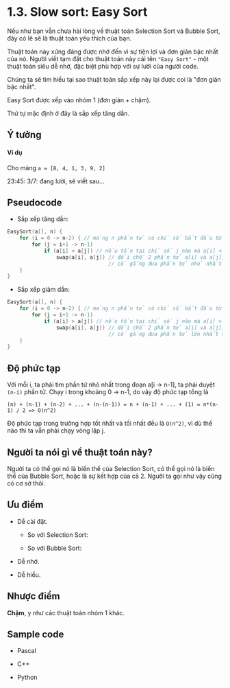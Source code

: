 # 1.3. Slow sort: Easy Sort

Nếu như bạn vẫn chưa hài lòng về thuật toán Selection Sort và Bubble Sort, đây có lẽ sẽ là thuật toán yêu thích của bạn.

Thuật toán này xứng đáng được nhớ đến vì sự tiện lợi và đơn giản bậc nhất của nó. Người viết tạm đặt cho thuật toán này cái tên `"Easy Sort"` - một thuật toán siêu dễ nhớ, đặc biệt phù hợp với sự lười của người code.

Chúng ta sẽ tìm hiểu tại sao thuật toán sắp xếp này lại được coi là "đơn giản bậc nhất".

Easy Sort được xếp vào nhóm 1 (đơn giản + chậm).

Thứ tự mặc định ở đây là sắp xếp tăng dần.

## Ý tưởng

#### Ví dụ

Cho mảng `a = [8, 4, 1, 3, 9, 2]`

23:45: 3/7: đang lười, sẽ viết sau...

## Pseudocode

- Sắp xếp tăng dần:

```cpp
EasySort(a[], n) { 
    for (i = 0 -> n-2) { // mảng n phần tử có chỉ số bắt đầu từ 0 và chỉ số kết thúc là n-1
        for (j = i+1 -> n-1) 
            if (a[i] < a[j]) // nếu tồn tại chỉ số j nào mà a[i] < a[j]
                swap(a[i], a[j]) // đổi chỗ 2 phần tử a[i] và a[j],
                                 // cố gắng đưa phần tử nhỏ nhất trong đoạn i -> n về vị trí i (đầu đoạn)
    }
}
```

- Sắp xếp giảm dần:

```cpp
EasySort(a[], n) { 
    for (i = 0 -> n-2) { // mảng n phần tử có chỉ số bắt đầu từ 0 và chỉ số kết thúc là n-1
        for (j = i+1 -> n-1) 
            if (a[i] > a[j]) // nếu tồn tại chỉ số j nào mà a[i] > a[j]
                swap(a[i], a[j]) // đổi chỗ 2 phần tử a[i] và a[j],
                                 // cố gắng đưa phần tử lớn nhất trong đoạn i -> n về vị trí i (đầu đoạn)
    }
}
```

## Độ phức tạp

Với mỗi i, ta phải tìm phần tử nhỏ nhất trong đoạn a[i -> n-1], ta phải duyệt `(n-i)` phần tử. Chạy i trong khoảng 0 -> n-1, do vậy độ phức tạp tổng là 

```
(n) + (n-1) + (n-2) + ... + (n-(n-1)) = n + (n-1) + ... + (1) = n*(n-1) / 2 => O(n^2)
```

Độ phức tạp trong trường hợp tốt nhất và tồi nhất đều là `O(n^2)`, vì dù thế nào thì ta vẫn phải chạy vòng lặp j.

## Người ta nói gì về thuật toán này?

Người ta có thể gọi nó là biến thể của Selection Sort, có thể gọi nó là biến thể của Bubble Sort, hoặc là sự kết hợp của cả 2. Người ta gọi như vậy cũng có cơ sở thôi.

## Ưu điểm

- Dễ cài đặt.

     - So với Selection Sort: 

     - So với Bubble Sort: 

- Dễ nhớ.

- Dễ hiểu.

## Nhược điểm

**Chậm**, y như các thuật toán nhóm 1 khác.

## Sample code

- Pascal

- C++

- Python

